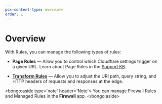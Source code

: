 ```yaml
---
pcx-content-type: overview
order: 1
---
```


# Overview

With Rules, you can manage the following types of rules:

- **Page Rules** — Allow you to control which Cloudflare settings trigger on a given URL. Learn about Page Rules in the [Support KB](https://support.cloudflare.com/hc/articles/218411427).

- [**Transform Rules**](/transform) — Allow you to adjust the URI path, query string, and HTTP headers of requests and responses at the edge.

<bongo:aside type='note' header='Note'>
You can manage Firewall Rules and Managed Rules in the **Firewall** app.
</bongo:aside>
